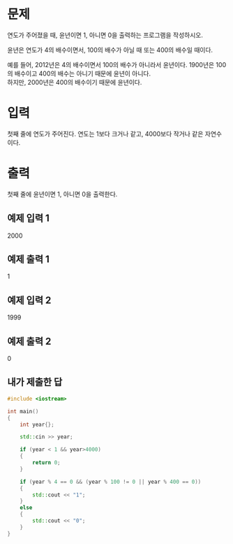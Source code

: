 문제
======
연도가 주어졌을 때, 윤년이면 1, 아니면 0을 출력하는 프로그램을 작성하시오.

윤년은 연도가 4의 배수이면서, 100의 배수가 아닐 때 또는 400의 배수일 때이다.

예를 들어, 2012년은 4의 배수이면서 100의 배수가 아니라서 윤년이다. 1900년은 100의 배수이고 400의 배수는 아니기 때문에 윤년이 아니다.    
하지만, 2000년은 400의 배수이기 때문에 윤년이다.

입력
=====
첫째 줄에 연도가 주어진다. 연도는 1보다 크거나 같고, 4000보다 작거나 같은 자연수이다.

출력
========
첫째 줄에 윤년이면 1, 아니면 0을 출력한다.

예제 입력 1 
-------

2000

예제 출력 1 
------

1

예제 입력 2 
-------

1999

예제 출력 2 
------

0

내가 제출한 답
------

```cpp
#include <iostream>

int main()
{
	int year{};

	std::cin >> year;

	if (year < 1 && year>4000)
	{
		return 0;
	}

	if (year % 4 == 0 && (year % 100 != 0 || year % 400 == 0))
	{
		std::cout << "1";
	}
	else
	{
		std::cout << "0";
	}
}
```
